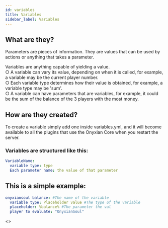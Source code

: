 ```yaml
---
id: variables
title: Variables
sidebar_label: Variables
---
```


## What are they?
Parameters are pieces of information. They are values that can be used by actions or anything that takes a parameter.

Variables are anything capable of yielding a value.<br/>
○ A variable can vary its value, depending on when it is called, for example, a variable may be the current player number.<br/>
○ Each variable type determines how their value is obtained, for example, a variable type may be 'sum'.<br/>
○ A variable can have parameters that are variables, for example, it could be the sum of the balance of the 3 players with the most money.<br/>

## How are they created?
To create a variable simply add one inside variables.yml, and it will become available to all the plugins that use the Onyxian Core when you restart the server.

### Variables are structured like this:
```yaml
VariableName:
  variable type: type
  Each parameter name: the value of that parameter
```

## This is a simple example:
```yaml
onyxiansoul balance: #The name of the variable
  variable type: Placeholder value #The type of the variable
  placeholder: %balance% #The parameter the val
  player to evaluate: "OnyxianSoul"
```
<Alert><>